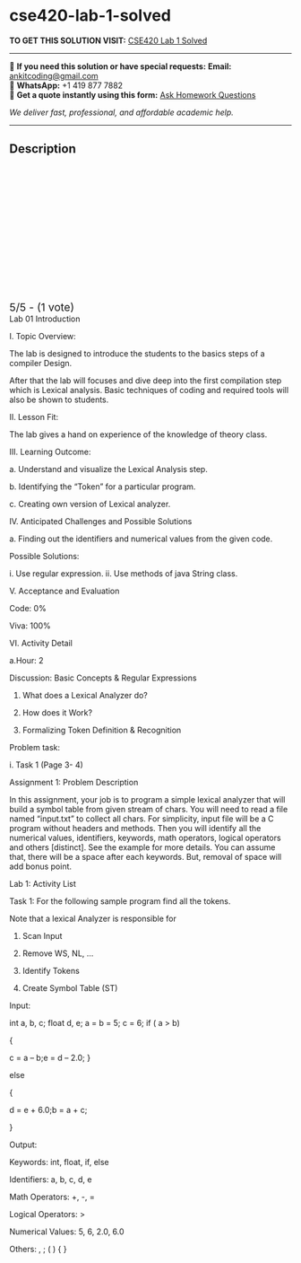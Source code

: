 # cse420-lab-1-solved
**TO GET THIS SOLUTION VISIT:** [CSE420 Lab 1 Solved](https://www.ankitcodinghub.com/product/cse420-solved/)


---

📩 **If you need this solution or have special requests:** **Email:** ankitcoding@gmail.com  
📱 **WhatsApp:** +1 419 877 7882  
📄 **Get a quote instantly using this form:** [Ask Homework Questions](https://www.ankitcodinghub.com/services/ask-homework-questions/)

*We deliver fast, professional, and affordable academic help.*

---

<h2>Description</h2>



<div class="kk-star-ratings kksr-auto kksr-align-center kksr-valign-top" data-payload="{&quot;align&quot;:&quot;center&quot;,&quot;id&quot;:&quot;113186&quot;,&quot;slug&quot;:&quot;default&quot;,&quot;valign&quot;:&quot;top&quot;,&quot;ignore&quot;:&quot;&quot;,&quot;reference&quot;:&quot;auto&quot;,&quot;class&quot;:&quot;&quot;,&quot;count&quot;:&quot;1&quot;,&quot;legendonly&quot;:&quot;&quot;,&quot;readonly&quot;:&quot;&quot;,&quot;score&quot;:&quot;5&quot;,&quot;starsonly&quot;:&quot;&quot;,&quot;best&quot;:&quot;5&quot;,&quot;gap&quot;:&quot;4&quot;,&quot;greet&quot;:&quot;Rate this product&quot;,&quot;legend&quot;:&quot;5\/5 - (1 vote)&quot;,&quot;size&quot;:&quot;24&quot;,&quot;title&quot;:&quot;CSE420 Lab 1 Solved&quot;,&quot;width&quot;:&quot;138&quot;,&quot;_legend&quot;:&quot;{score}\/{best} - ({count} {votes})&quot;,&quot;font_factor&quot;:&quot;1.25&quot;}">

<div class="kksr-stars">

<div class="kksr-stars-inactive">
            <div class="kksr-star" data-star="1" style="padding-right: 4px">


<div class="kksr-icon" style="width: 24px; height: 24px;"></div>
        </div>
            <div class="kksr-star" data-star="2" style="padding-right: 4px">


<div class="kksr-icon" style="width: 24px; height: 24px;"></div>
        </div>
            <div class="kksr-star" data-star="3" style="padding-right: 4px">


<div class="kksr-icon" style="width: 24px; height: 24px;"></div>
        </div>
            <div class="kksr-star" data-star="4" style="padding-right: 4px">


<div class="kksr-icon" style="width: 24px; height: 24px;"></div>
        </div>
            <div class="kksr-star" data-star="5" style="padding-right: 4px">


<div class="kksr-icon" style="width: 24px; height: 24px;"></div>
        </div>
    </div>

<div class="kksr-stars-active" style="width: 138px;">
            <div class="kksr-star" style="padding-right: 4px">


<div class="kksr-icon" style="width: 24px; height: 24px;"></div>
        </div>
            <div class="kksr-star" style="padding-right: 4px">


<div class="kksr-icon" style="width: 24px; height: 24px;"></div>
        </div>
            <div class="kksr-star" style="padding-right: 4px">


<div class="kksr-icon" style="width: 24px; height: 24px;"></div>
        </div>
            <div class="kksr-star" style="padding-right: 4px">


<div class="kksr-icon" style="width: 24px; height: 24px;"></div>
        </div>
            <div class="kksr-star" style="padding-right: 4px">


<div class="kksr-icon" style="width: 24px; height: 24px;"></div>
        </div>
    </div>
</div>


<div class="kksr-legend" style="font-size: 19.2px;">
            5/5 - (1 vote)    </div>
    </div>
Lab 01 Introduction

I. Topic Overview:

The lab is designed to introduce the students to the basics steps of a compiler Design.

After that the lab will focuses and dive deep into the first compilation step which is Lexical analysis. Basic techniques of coding and required tools will also be shown to students.

II. Lesson Fit:

The lab gives a hand on experience of the knowledge of theory class.

III. Learning Outcome:

a. Understand and visualize the Lexical Analysis step.

b. Identifying the “Token” for a particular program.

c. Creating own version of Lexical analyzer.

IV. Anticipated Challenges and Possible Solutions

a. Finding out the identifiers and numerical values from the given code.

Possible Solutions:

i. Use regular expression. ii. Use methods of java String class.

V. Acceptance and Evaluation

Code: 0%

Viva: 100%

VI. Activity Detail

a.Hour: 2

Discussion: Basic Concepts &amp; Regular Expressions

1. What does a Lexical Analyzer do?

2. How does it Work?

3. Formalizing Token Definition &amp; Recognition

Problem task:

i. Task 1 (Page 3- 4)

Assignment 1: Problem Description

In this assignment, your job is to program a simple lexical analyzer that will build a symbol table from given stream of chars. You will need to read a file named “input.txt” to collect all chars. For simplicity, input file will be a C program without headers and methods. Then you will identify all the numerical values, identifiers, keywords, math operators, logical operators and others [distinct]. See the example for more details. You can assume that, there will be a space after each keywords. But, removal of space will add bonus point.

Lab 1: Activity List

Task 1: For the following sample program find all the tokens.

Note that a lexical Analyzer is responsible for

1. Scan Input

2. Remove WS, NL, …

3. Identify Tokens

4. Create Symbol Table (ST)

Input:

int a, b, c; float d, e; a = b = 5; c = 6; if ( a &gt; b)

{

c = a – b;e = d – 2.0; }

else

{

d = e + 6.0;b = a + c;

}

Output:

Keywords: int, float, if, else

Identifiers: a, b, c, d, e

Math Operators: +, -, =

Logical Operators: &gt;

Numerical Values: 5, 6, 2.0, 6.0

Others: , ; ( ) { }
